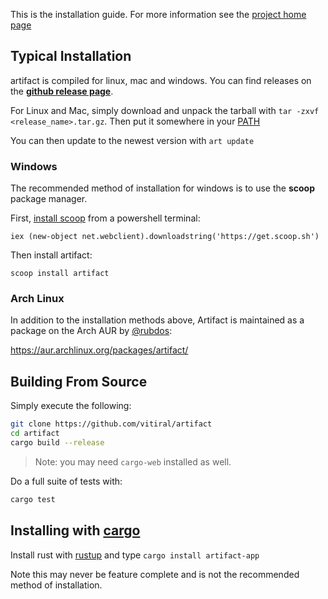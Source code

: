 This is the installation guide. For more information see the
[project home page](../README.md)

## Typical Installation
artifact is compiled for linux, mac and windows. You can find releases on the
**[github release page](https://github.com/vitiral/artifact/releases)**.

For Linux and Mac, simply download and unpack the tarball with
`tar -zxvf <release_name>.tar.gz`. Then put it somewhere in your [PATH][10]

[10]: http://unix.stackexchange.com/questions/26047/how-to-correctly-add-a-path-to-path

You can then update to the newest version with `art update`

### Windows

The recommended method of installation for windows is to use the **scoop**
package manager.

First, [install scoop](http://scoop.sh/) from a powershell terminal:
```
iex (new-object net.webclient).downloadstring('https://get.scoop.sh')
```

Then install artifact:
```
scoop install artifact
```

### Arch Linux
In addition to the installation methods above, Artifact is maintained as a
package on the Arch AUR by [@rubdos][4]:

https://aur.archlinux.org/packages/artifact/

## Building From Source
Simply execute the following:
```bash
git clone https://github.com/vitiral/artifact
cd artifact
cargo build --release
```

> Note: you may need `cargo-web` installed as well.

Do a full suite of tests with:
```bash
cargo test
```

## Installing with [cargo](https://github.com/rust-lang/cargo)

Install rust with [rustup](https://github.com/rust-lang-nursery/rustup.rs) and
type `cargo install artifact-app`

Note this may never be feature complete and is not the recommended method of
installation.

[1]: https://github.com/vitiral/artifact
[2]: https://github.com/vitiral/artifact/blob/master/docs/ExportingHtml.md
[3]: https://github.com/vitiral/artifact/tree/server
[4]: https://github.com/rubdos
